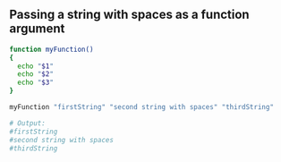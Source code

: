 
## Passing a string with spaces as a function argument
```bash
function myFunction()
{
  echo "$1"
  echo "$2"
  echo "$3"
}

myFunction "firstString" "second string with spaces" "thirdString"

# Output:
#firstString
#second string with spaces
#thirdString
```